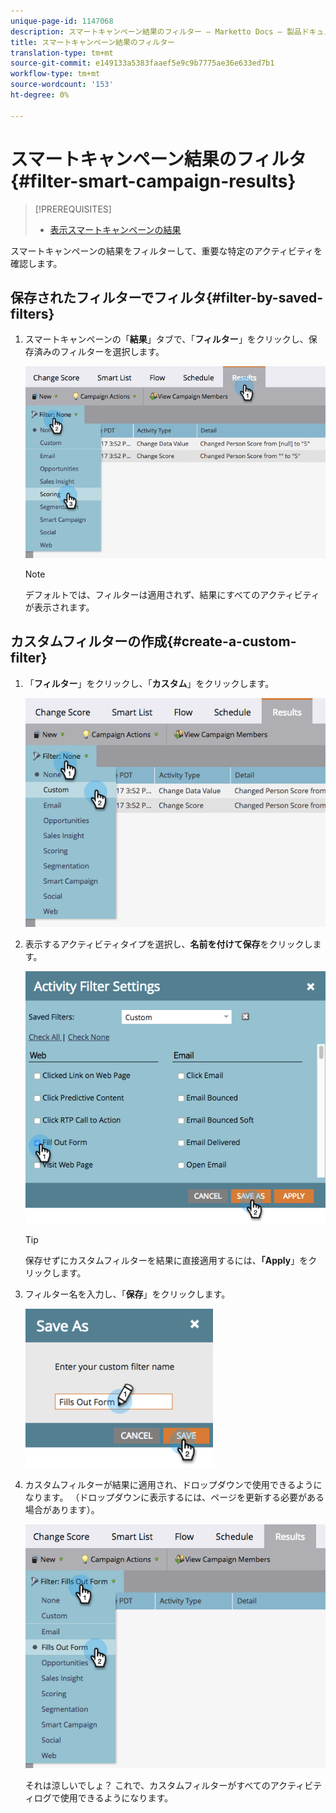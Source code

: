 ```yaml
---
unique-page-id: 1147068
description: スマートキャンペーン結果のフィルター — Marketto Docs — 製品ドキュメント
title: スマートキャンペーン結果のフィルター
translation-type: tm+mt
source-git-commit: e149133a5383faaef5e9c9b7775ae36e633ed7b1
workflow-type: tm+mt
source-wordcount: '153'
ht-degree: 0%

---
```



# スマートキャンペーン結果のフィルタ{#filter-smart-campaign-results}

>[!PREREQUISITES]
>
>* [表示スマートキャンペーンの結果](view-smart-campaign-results.md)

>



スマートキャンペーンの結果をフィルターして、重要な特定のアクティビティを確認します。

## 保存されたフィルターでフィルタ{#filter-by-saved-filters}

1. スマートキャンペーンの「**結果**」タブで、「**フィルター**」をクリックし、保存済みのフィルターを選択します。

   ![](assets/resultsfilter-hands.png)

   >[!NOTE]
   >
   >デフォルトでは、フィルターは適用されず、結果にすべてのアクティビティが表示されます。

## カスタムフィルターの作成{#create-a-custom-filter}

1. 「**フィルター**」をクリックし、「**カスタム**」をクリックします。

   ![](assets/filterscustom-hands.png)

1. 表示するアクティビティタイプを選択し、**名前を付けて保存**&#x200B;をクリックします。

   ![](assets/activityfiltersettings-hands.png)

   >[!TIP]
   >
   >保存せずにカスタムフィルターを結果に直接適用するには、**「Apply**」をクリックします。

1. フィルター名を入力し、「**保存**」をクリックします。

   ![](assets/saveasfilter-hands.png)

1. カスタムフィルターが結果に適用され、ドロップダウンで使用できるようになります。 （ドロップダウンに表示するには、ページを更新する必要がある場合があります）。

   ![](assets/customfilter-hands.png)

   それは涼しいでしょ？ これで、カスタムフィルターがすべてのアクティビティログで使用できるようになります。


